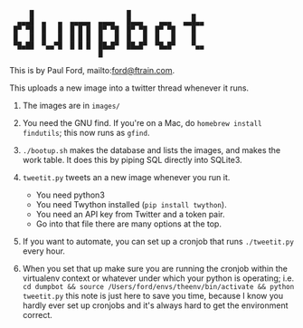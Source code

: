 ```
     █                       █               ▄
  ▄▄▄█  ▄   ▄  ▄▄▄▄▄  ▄▄▄▄   █▄▄▄    ▄▄▄   ▄▄█▄▄
 █▀ ▀█  █   █  █ █ █  █▀ ▀█  █▀ ▀█  █▀ ▀█    █
 █   █  █   █  █ █ █  █   █  █   █  █   █    █
 ▀█▄██  ▀▄▄▀█  █ █ █  ██▄█▀  ██▄█▀  ▀█▄█▀    ▀▄▄
                      █
```

This is by Paul Ford, mailto:ford@ftrain.com.

This uploads a new image into a twitter thread whenever it runs.

1. The images are in `images/`

2. You need the GNU find. If you're on a Mac, do `homebrew install findutils`;
this now runs as `gfind`.

3. `./bootup.sh` makes the database and lists the images, and makes
the work table. It does this by piping SQL directly into SQLite3.

4. `tweetit.py` tweets an a new image whenever you run it.
   - You need python3
   - You need Twython installed (`pip install twython`).
   - You need an API key from Twitter and a token pair.
   - Go into that file there are many options at the top.

5. If you want to automate, you can set up a cronjob that runs
`./tweetit.py` every hour.

6. When you set that up make sure you are running the cronjob within
the virtualenv context or whatever under which your python is
operating; i.e. `cd dumpbot && source /Users/ford/envs/theenv/bin/activate && python tweetit.py` this note
is just here to save you time, because I know you hardly ever set
up cronjobs and it's always hard to get the environment correct.

